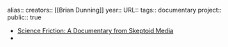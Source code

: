 alias::
creators:: [[Brian Dunning]] 
year::
URL::
tags:: documentary
project::
public:: true
- [Science Friction: A Documentary from Skeptoid Media](https://sciencefriction.tv/)
-